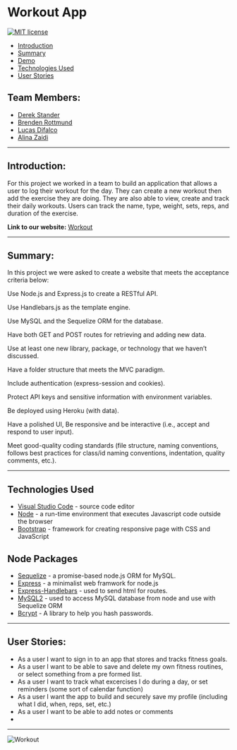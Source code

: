 # Workout App

[![MIT license](https://img.shields.io/badge/License-MIT-blue.svg)](https://lbesson.mit-license.org/)

* [Introduction](#Introduction)
* [Summary](#Summary)
* [Demo](#Demo)
* [Technologies Used](#TechnologiesUsed)
* [User Stories](#UserStories)


## Team Members:
* [Derek Stander](https://github.com/DSpenn)
* [Brenden Rottmund](https://github.com/dearg-amadaun)
* [Lucas Difalco](https://github.com/ldifalco)
* [Alina Zaidi](https://github.com/az84)

***
## Introduction:

For this project we worked in a team to build an application that allows a user to log their workout for the day. They can create a new workout then add the exercise they are doing. They are also able to view, create and track their daily workouts. Users can track the name, type, weight, sets, reps, and duration of the exercise. 

**Link to our website:** [Workout]()

***
## Summary:

In this project we were asked to create a website that meets the acceptance criteria below:

Use Node.js and Express.js to create a RESTful API.

Use Handlebars.js as the template engine.

Use MySQL and the Sequelize ORM for the database.

Have both GET and POST routes for retrieving and adding new data.

Use at least one new library, package, or technology that we haven’t discussed.

Have a folder structure that meets the MVC paradigm.

Include authentication (express-session and cookies).

Protect API keys and sensitive information with environment variables.

Be deployed using Heroku (with data).

Have a polished UI, Be responsive and be interactive (i.e., accept and respond to user input).

Meet good-quality coding standards (file structure, naming conventions, follows best practices for class/id naming conventions, indentation, quality comments, etc.).


***

## Technologies Used
* [Visual Studio Code](https://code.visualstudio.com) - source code editor
* [Node](https://nodejs.org/en/) - a run-time environment that executes Javascript code outside the browser
* [Bootstrap](https://getbootstrap.com/) - framework for creating responsive page with CSS and JavaScript


## Node Packages
* [Sequelize](https://www.npmjs.com/package/sequelize) - a promise-based node.js ORM for MySQL.
* [Express](https://www.npmjs.com/package/express) - a minimalist web framwork for node.js
* [Express-Handlebars](https://www.npmjs.com/package/express-handlebars) - used to send html for routes.
* [MySQL2](https://www.npmjs.com/package/mysql2) - used to access MySQL database from node and use with Sequelize ORM
* [Bcrypt](https://www.npmjs.com/package/bcrypt) - A library to help you hash passwords.


***

## User Stories:

- As a user I want to sign in to an app that stores and tracks fitness goals.
- As a user I want to be able to save and delete my own fitness routines, or select something
  from a pre formed list.
- As a user I want to track what excercises I do during a day, or set reminders (some sort of calendar function)
- As a user I want the app to build and securely save my profile (including what I did, when, reps, set, etc.)
- As a user I want to be able to add notes or comments 
- 

***

![Workout]()

